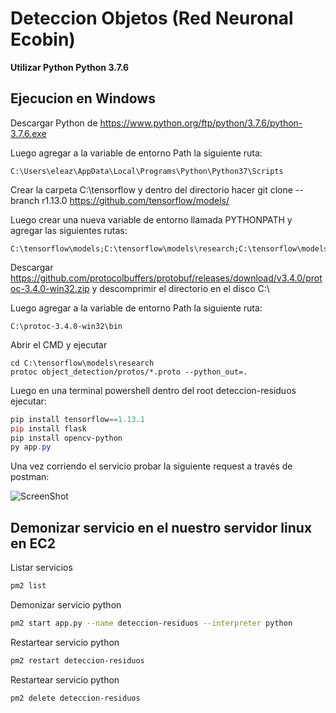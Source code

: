 # Deteccion Objetos (Red Neuronal Ecobin)

**Utilizar Python Python 3.7.6**

## Ejecucion en Windows

Descargar Python de https://www.python.org/ftp/python/3.7.6/python-3.7.6.exe

Luego agregar a la variable de entorno Path la siguiente ruta:
```
C:\Users\eleaz\AppData\Local\Programs\Python\Python37\Scripts
```

Crear la carpeta C:\tensorflow y dentro del directorio hacer git clone --branch r1.13.0 https://github.com/tensorflow/models/

Luego crear una nueva variable de entorno llamada PYTHONPATH y agregar las siguientes rutas:
```
C:\tensorflow\models;C:\tensorflow\models\research;C:\tensorflow\models\research\slim
```

Descargar https://github.com/protocolbuffers/protobuf/releases/download/v3.4.0/protoc-3.4.0-win32.zip y descomprimir el directorio en el disco C:\

Luego agregar a la variable de entorno Path la siguiente ruta:
```
C:\protoc-3.4.0-win32\bin
```

Abrir el CMD y ejecutar
```
cd C:\tensorflow\models\research
protoc object_detection/protos/*.proto --python_out=.
```

Luego en una terminal powershell dentro del root deteccion-residuos ejecutar:
```powershell
pip install tensorflow==1.13.1
pip install flask
pip install opencv-python
py app.py
```

Una vez corriendo el servicio probar la siguiente request a través de postman:

![ScreenShot](https://github.com/EcoBinUnlam/deteccion-residuos/blob/master/request.png)



## Demonizar servicio en el nuestro servidor linux en EC2

Listar servicios
```bash
pm2 list
```

Demonizar servicio python
```bash
pm2 start app.py --name deteccion-residuos --interpreter python
```

Restartear servicio python
```bash
pm2 restart deteccion-residuos
```

Restartear servicio python
```bash
pm2 delete deteccion-residuos
```
